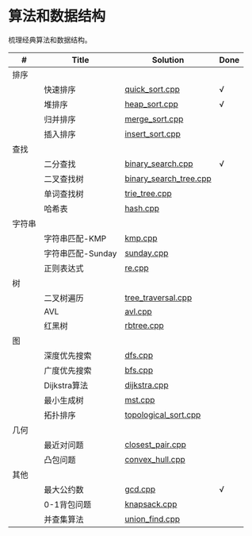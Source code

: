 # 算法和数据结构

梳理经典算法和数据结构。

| # | Title   | Solution | Done |
|---| -----   | -------- | --- |
| 排序 |
|  | 快速排序 | [quick_sort.cpp](./quick_sort.cpp) | √ |
|  | 堆排序   | [heap_sort.cpp](./heap_sort.cpp) | √ |
|  | 归并排序 | [merge_sort.cpp](./merge_sort.cpp)|
|  | 插入排序 | [insert_sort.cpp](./insert_sort.cpp)|
| 查找 |
|  | 二分查找 | [binary_search.cpp](./binary_search.cpp) | √ |
|  | 二叉查找树 | [binary_search_tree.cpp](./binary_search_tree.cpp)|
|  | 单词查找树 | [trie_tree.cpp](./trie_tree.cpp)|
|  | 哈希表 | [hash.cpp](hash.cpp)|
| 字符串 |
|  | 字符串匹配-KMP | [kmp.cpp](./kmp.cpp)|
|  | 字符串匹配-Sunday| [sunday.cpp](./sunday.cpp)|
|  | 正则表达式 | [re.cpp](./re.cpp)|
| 树 |
|  | 二叉树遍历 | [tree_traversal.cpp](./tree_traversal.cpp)|
|  | AVL | [avl.cpp](./avl.cpp)|
|   | 红黑树 | [rbtree.cpp](./rbtree.cpp)|
| 图 |
|  | 深度优先搜索 | [dfs.cpp](./dfs.cpp)|
|  | 广度优先搜索 | [bfs.cpp](./bfs.cpp)|
|  | Dijkstra算法 | [dijkstra.cpp](./dijkstra.cpp)|
|  | 最小生成树 | [mst.cpp](./mst.cpp)|
|  | 拓扑排序 | [topological_sort.cpp](./topological_sort.cpp)|
| 几何 |
|  | 最近对问题 | [closest_pair.cpp](./closest_pair.cpp)|
|  | 凸包问题 | [convex_hull.cpp](./convex_hull.cpp)|
| 其他 |
|  | 最大公约数| [gcd.cpp](./gcd.cpp)| √ |
|  | 0-1背包问题 | [knapsack.cpp](./knapsack.cpp)|
|  | 并查集算法 | [union_find.cpp](union_find.cpp)|